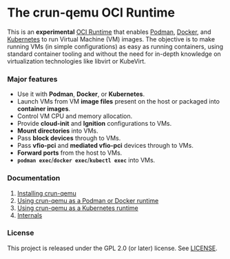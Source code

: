 # The crun-qemu OCI Runtime

This is an **experimental** [OCI Runtime] that enables [Podman], [Docker], and
[Kubernetes] to run Virtual Machine (VM) images. The objective is to make
running VMs (in simple configurations) as easy as running containers, using
standard container tooling and without the need for in-depth knowledge on
virtualization technologies like libvirt or KubeVirt.

### Major features

  - Use it with **Podman**, **Docker**, or **Kubernetes**.
  - Launch VMs from VM **image files** present on the host or packaged into
    **container images**.
  - Control VM CPU and memory allocation.
  - Provide **cloud-init** and **Ignition** configurations to VMs.
  - **Mount directories** into VMs.
  - Pass **block devices** through to VMs.
  - Pass **vfio-pci** and **mediated vfio-pci** devices through to VMs.
  - **Forward ports** from the host to VMs.
  - **`podman exec`**/**`docker exec`**/**`kubectl exec`** into VMs.

### Documentation

  1. [Installing crun-qemu](docs/1-installing.md)
  2. [Using crun-qemu as a Podman or Docker runtime](docs/2-podman-docker.md)
  3. [Using crun-qemu as a Kubernetes runtime](docs/3-kubernetes.md)
  4. [Internals](docs/4-internals.md)

### License

This project is released under the GPL 2.0 (or later) license. See
[LICENSE](LICENSE).

[Docker]: https://www.docker.com/
[Kubernetes]: https://kubernetes.io/
[Podman]: https://podman.io/
[OCI Runtime]: https://github.com/opencontainers/runtime-spec/blob/v1.1.0/spec.md
